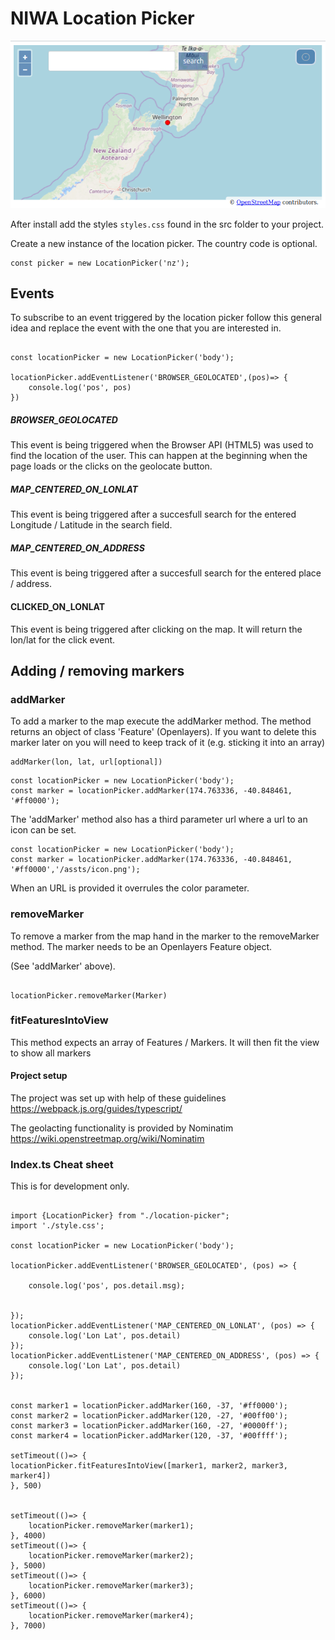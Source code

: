 # NIWA Location Picker




![Alt text](./LocationFinder2.png?raw=true "Test")

After install add the styles ````styles.css```` found in the src folder to your project.

Create a new instance of the location picker. The country code is optional.
```angular2
const picker = new LocationPicker('nz');

```
## Events

To subscribe to an event triggered by the location picker follow this general idea and replace the event with the one that you are interested in.

```angular2

const locationPicker = new LocationPicker('body');

locationPicker.addEventListener('BROWSER_GEOLOCATED',(pos)=> {
    console.log('pos', pos)
})
```
##### BROWSER_GEOLOCATED

This event is being triggered when the Browser API (HTML5) was used to find the location of the user. 
This can happen at the beginning when the page loads or the clicks on the geolocate button.

##### MAP_CENTERED_ON_LONLAT

This event is being triggered after a succesfull search for the entered Longitude / Latitude in the search field.

##### MAP_CENTERED_ON_ADDRESS

This event is being triggered after a succesfull search for the entered place / address.

#### CLICKED_ON_LONLAT
This event is being triggered after clicking on the map. It will return the lon/lat for the click event. 
## Adding / removing markers

### addMarker

To add a marker to the map execute the addMarker method. The method returns an object of class 'Feature' (Openlayers). 
If you want to delete this marker later on you will need to keep track of it (e.g. sticking it into an array)


```angular2
addMarker(lon, lat, url[optional])
```



````angular2
const locationPicker = new LocationPicker('body');
const marker = locationPicker.addMarker(174.763336, -40.848461, '#ff0000');
````

The 'addMarker' method also has a third parameter url where a url to an icon can be set. 

```angular2
const locationPicker = new LocationPicker('body');
const marker = locationPicker.addMarker(174.763336, -40.848461, '#ff0000','/assts/icon.png');
```

When an URL is provided it overrules the color parameter.
### removeMarker

To remove a marker from the map hand in the marker to the removeMarker method. The marker needs to be an Openlayers Feature object.

(See 'addMarker' above).
````angular2

locationPicker.removeMarker(Marker)

````
 
### fitFeaturesIntoView

This method expects an array of Features / Markers. It will then fit the view to show all markers  


#### Project setup

The project was set up with help of these guidelines 
https://webpack.js.org/guides/typescript/

The geolacting functionality is provided by Nominatim 
https://wiki.openstreetmap.org/wiki/Nominatim


### Index.ts Cheat sheet
This is for development only.

```angular2

import {LocationPicker} from "./location-picker";
import './style.css';

const locationPicker = new LocationPicker('body');

locationPicker.addEventListener('BROWSER_GEOLOCATED', (pos) => {

    console.log('pos', pos.detail.msg);


});
locationPicker.addEventListener('MAP_CENTERED_ON_LONLAT', (pos) => {
    console.log('Lon Lat', pos.detail)
});
locationPicker.addEventListener('MAP_CENTERED_ON_ADDRESS', (pos) => {
    console.log('Lon Lat', pos.detail)
});


const marker1 = locationPicker.addMarker(160, -37, '#ff0000');
const marker2 = locationPicker.addMarker(120, -27, '#00ff00');
const marker3 = locationPicker.addMarker(160, -27, '#0000ff');
const marker4 = locationPicker.addMarker(120, -37, '#00ffff');

setTimeout(()=> {
locationPicker.fitFeaturesIntoView([marker1, marker2, marker3, marker4])
}, 500)


setTimeout(()=> {
    locationPicker.removeMarker(marker1);
}, 4000)
setTimeout(()=> {
    locationPicker.removeMarker(marker2);
}, 5000)
setTimeout(()=> {
    locationPicker.removeMarker(marker3);
}, 6000)
setTimeout(()=> {
    locationPicker.removeMarker(marker4);
}, 7000)


```
